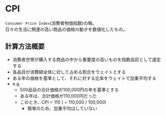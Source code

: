 # CPI
`Consumer Price Index`(消費者物価指数)の略。  
日々の生活に関連の高い商品の価格の動きを数値化したもの。

## 計算方法概要
- 消費者世帯が購入する商品の中から重要度の高いものを指数品目として選定する
- 各品目が消費額全体に対して占める割合をウェイトとする
- ある年の価格を基準として、それに対する比率をウェイトで加重平均する
- e.g.
  - 500品目の合計価格が100,000円の年を基準とする
  - ある年は、合計価格が110,000円だった
  - このとき、CPI = 110 ( = 110,000 / 100,000)
    - 簡単のため、加重平均はしていない

